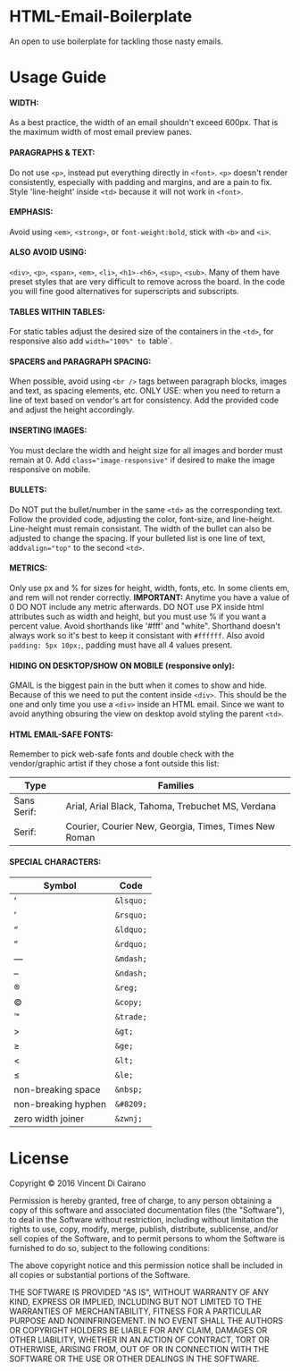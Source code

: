 # HTML-Email-Boilerplate
An open to use boilerplate for tackling those nasty emails.

# Usage Guide
#### WIDTH:
As a best practice, the width of an email shouldn't exceed 600px.  That is the maximum width of most email preview panes.

#### PARAGRAPHS & TEXT:
Do not use `<p>`, instead put everything directly in `<font>`. `<p>` doesn't render consistently, especially with padding and margins, and are a pain to fix. Style 'line-height' inside `<td>` because it will not work in `<font>`.

#### EMPHASIS:
Avoid using `<em>`, `<strong>`, or `font-weight:bold`, stick with `<b>` and `<i>`.

#### ALSO AVOID USING:
`<div>`, `<p>`, `<span>`, `<em>`, `<li>`, `<h1>-<h6>`, `<sup>`, `<sub>`. Many of them have preset styles that are very difficult to remove across the board. In the code you will fine good alternatives for superscripts and subscripts.

#### TABLES WITHIN TABLES:
For static tables adjust the desired size of the containers in the `<td>`, for responsive also add `width="100%" to `table`.

#### SPACERS and PARAGRAPH SPACING:
When possible, avoid using `<br />` tags between paragraph blocks, images and text, as spacing elements, etc. ONLY USE: when you need to return a line of text based on vendor's art for consistency. Add the provided code and adjust the height accordingly.

#### INSERTING IMAGES:
You must declare the width and height size for all images and border must remain at 0. Add `class="image-responsive"` if desired to make the image responsive on mobile.

#### BULLETS: 
Do NOT put the bullet/number in the same `<td>` as the corresponding text. Follow the provided code, adjusting the color, font-size, and line-height. Line-height must remain consistant. The width of the bullet can also be adjusted to change the spacing. If your bulleted list is one line of text, add`valign="top"` to the second `<td>`.

#### METRICS:
Only use px and % for sizes for height, width, fonts, etc. In some clients em, and rem will not render correctly. **IMPORTANT:** Anytime you have a value of 0 DO NOT include any metric afterwards. DO NOT use PX inside html attributes such as width and height, but you must use % if you want a percent value. Avoid shorthands like '#fff' and "white". Shorthand doesn't always work so it's best to keep it consistant with `#ffffff`. Also avoid `padding: 5px 10px;`, padding must have all 4 values present.

#### HIDING ON DESKTOP/SHOW ON MOBILE (responsive only):
GMAIL is the biggest pain in the butt when it comes to show and hide. Because of this we need to put the content inside `<div>`. This should be the one and only time you use a `<div>` inside an HTML email. Since we want to avoid anything obsuring the view on desktop avoid styling the parent `<td>`.

#### HTML EMAIL-SAFE FONTS:
Remember to pick web-safe fonts and double check with the vendor/graphic artist if they chose a font outside this list:

Type| Families
--- | --- 
Sans Serif:|Arial, Arial Black, Tahoma, Trebuchet MS, Verdana
Serif:|Courier, Courier New, Georgia, Times, Times New Roman

#### SPECIAL CHARACTERS:
Symbol|Code
--- | --- 
&lsquo;|`&lsquo;`
&rsquo; | `&rsquo;`
&ldquo; | `&ldquo;`
&rdquo; | `&rdquo;`
&mdash; | `&mdash;`
&ndash; | `&ndash;`
&reg; | `&reg;`
&copy; | `&copy;`
&trade; | `&trade;`
&gt; | `&gt;`
&ge; | `&ge;`
&lt; | `&lt;`
&le; | `&le;`
non-breaking space | `&nbsp;`
non-breaking hyphen | `&#8209;`
zero width joiner | `&zwnj;`



# License
Copyright © 2016 Vincent Di Cairano

Permission is hereby granted, free of charge, to any person obtaining a copy of this software and associated documentation files (the "Software"), to deal in the Software without restriction, including without limitation the rights to use, copy, modify, merge, publish, distribute, sublicense, and/or sell copies of the Software, and to permit persons to whom the Software is furnished to do so, subject to the following conditions:

The above copyright notice and this permission notice shall be included in all copies or substantial portions of the Software.

THE SOFTWARE IS PROVIDED "AS IS", WITHOUT WARRANTY OF ANY KIND, EXPRESS OR IMPLIED, INCLUDING BUT NOT LIMITED TO THE WARRANTIES OF MERCHANTABILITY, FITNESS FOR A PARTICULAR PURPOSE AND NONINFRINGEMENT. IN NO EVENT SHALL THE AUTHORS OR COPYRIGHT HOLDERS BE LIABLE FOR ANY CLAIM, DAMAGES OR OTHER LIABILITY, WHETHER IN AN ACTION OF CONTRACT, TORT OR OTHERWISE, ARISING FROM, OUT OF OR IN CONNECTION WITH THE SOFTWARE OR THE USE OR OTHER DEALINGS IN THE SOFTWARE.
